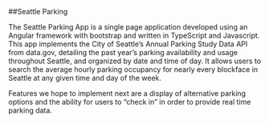 ##Seattle Parking

The Seattle Parking App is a single page application developed using an Angular framework with bootstrap and written in TypeScript and Javascript. This app implements the City of Seattle’s Annual Parking Study Data API from data.gov, detailing the past year’s parking availability and usage throughout Seattle, and organized by date and time of day. It allows users to search the average hourly parking occupancy for nearly every blockface in Seattle at any given time and day of the week. 

Features we hope to implement next are a display of alternative parking options and the ability for users to “check in” in order to provide real time parking data.